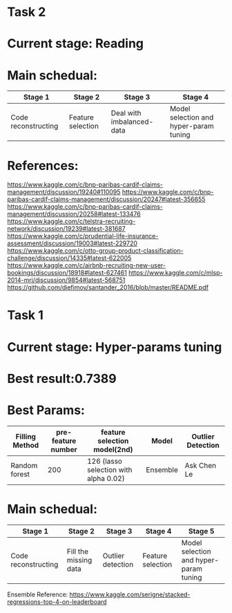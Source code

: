 # Task 2

Current stage: Reading
===================================

Main schedual:
==============
<table>
  <thead>
    <tr>
      <th>Stage 1</th>
      <th>Stage 2</th>
      <th>Stage 3</th>
      <th>Stage 4</th>
    </tr>
  </thead>
  <tbody>
    <tr>
      <td>Code reconstructing</td>
      <td>Feature selection</td>
      <td>Deal with imbalanced-data</td>
      <td>Model selection and hyper-param tuning</td>
    </tr>
  </tbody>
</table>

References:
=================
https://www.kaggle.com/c/bnp-paribas-cardif-claims-management/discussion/19240#110095
https://www.kaggle.com/c/bnp-paribas-cardif-claims-management/discussion/20247#latest-356655
https://www.kaggle.com/c/bnp-paribas-cardif-claims-management/discussion/20258#latest-133476
https://www.kaggle.com/c/telstra-recruiting-network/discussion/19239#latest-381687
https://www.kaggle.com/c/prudential-life-insurance-assessment/discussion/19003#latest-229720
https://www.kaggle.com/c/otto-group-product-classification-challenge/discussion/14335#latest-622005
https://www.kaggle.com/c/airbnb-recruiting-new-user-bookings/discussion/18918#latest-627461
https://www.kaggle.com/c/mlsp-2014-mri/discussion/9854#latest-568751
https://github.com/diefimov/santander_2016/blob/master/README.pdf




# Task 1

Current stage: Hyper-params tuning
===================================

Best result:0.7389
=================

Best Params:
=================
<table>
  <thead>
    <tr>
      <th>Filling Method</th>
      <th>pre-feature number</th>
      <th>feature selection model(2nd)</th>
      <th>Model</th>
      <th>Outlier Detection</th>
    </tr>
  </thead>
  <tbody>
    <tr>
      <td>Random forest</td>
      <td>200</td>
      <td>126 (lasso selection with alpha 0.02)</td>
      <td>Ensemble</td>
      <td>Ask Chen Le</td>
    </tr>
  </tbody>
</table>

Main schedual:
==============
<table>
  <thead>
    <tr>
      <th>Stage 1</th>
      <th>Stage 2</th>
      <th>Stage 3</th>
      <th>Stage 4</th>
      <th>Stage 5</th>
    </tr>
  </thead>
  <tbody>
    <tr>
      <td>Code reconstructing</td>
      <td>Fill the missing data</td>
      <td>Outlier detection</td>
      <td>Feature selection</td>
      <td>Model selection and hyper-param tuning</td>
    </tr>
  </tbody>
</table>

Ensemble Reference:
https://www.kaggle.com/serigne/stacked-regressions-top-4-on-leaderboard

